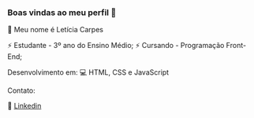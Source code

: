 ### Boas vindas ao meu perfil 👊 

<!---
leCarpes/leCarpes is a ✨ special ✨ repository because its `README.md` (this file) appears on your GitHub profile.
You can click the Preview link to take a look at your changes.
--->

👋 Meu nome é Letícia Carpes

⚡ Estudante - 3º ano do Ensino Médio;
⚡ Cursando - Programação Front-End;


Desenvolvimento em:
💻 HTML, CSS e JavaScript


Contato:

🔗 [Linkedin](https://www.linkedin.com/in/let%C3%ADcia-carpes-b34aa1302/)





